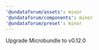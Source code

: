 ```yaml
---
'@undataforum/assets': minor
'@undataforum/components': minor
'@undataforum/preset': minor
---
```


Upgrade Microbundle to v0.12.0
